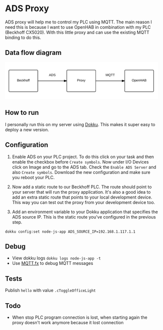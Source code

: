 # ADS Proxy
ADS proxy will help me to control my PLC using MQTT. The main reason I need this is because I want to use OpenHAB in combination with my PLC (Beckhoff CX5020). With this little proxy and can use the existing MQTT binding to do this.

## Data flow diagram

![Diagram](diagram.jpg)

## How to run
I personally run this on my server using [Dokku](http://progrium.viewdocs.io/dokku/). This makes it super easy to deploy a new version.

## Configuration

1. Enable ADS on your PLC project. To do this click on your task and then enable the checkbox before `Create symbols`.
Now under I/O Devices click on Image and go to the ADS tab. Check the `Enable ADS Server` and also `Create symbols`.
Download the new configuration and make sure you reboot your PLC.

2. Now add a static route to our Beckhoff PLC. The route should point to your server that will run the proxy application.
It's also a good idea to add an extra static route that points to your local development device. This way you can test out the proxy from your development device too.

3. Add an environment variable to your Dokku application that specifies the ADS source IP. This is the static route you've configured in the previous step.
```
dokku config:set node-js-app ADS_SOURCE_IP=192.168.1.117.1.1
```

## Debug
* View dokku logs `dokku logs node-js-app -t`
* Use [MQTT.fx](http://www.jensd.de/apps/mqttfx/) to debug MQTT messages

## Tests
Publish `hello` with value `.cToggleOfficeLight`

## Todo
* When stop PLC program connection is lost, when starting again the proxy doesn't work anymore because it lost connection
